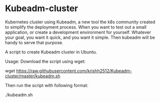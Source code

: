 # Kubeadm-cluster

Kubernetes cluster using Kubeadm, a new tool the k8s community created to simplify the deployment process.
When you want to test out a small application, or create a development environment for yourself. Whatever your goal, you want it quick, and you want it simple. Then kubeadm will be handy to serve that purpose.

A script to create Kubeadm cluster in Ubuntu.

Usage:
Download the script using wget:

wget https://raw.githubusercontent.com/krishh2512/Kubeadm-cluster/master/kubeadm.sh

Then run the script with following format:

./kubeadm.sh

